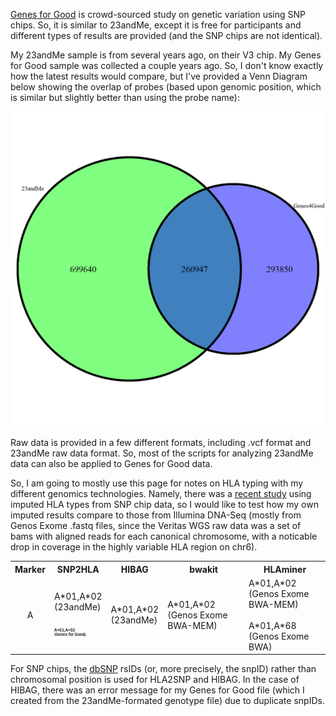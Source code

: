 [Genes for Good](https://genesforgood.sph.umich.edu/) is crowd-sourced study on genetic variation using SNP chips.  So, it is similar to 23andMe, except it is free for participants and different types of results are provided (and the SNP chips are not identical).

My 23andMe sample is from several years ago, on their V3 chip.  My Genes for Good sample was collected a couple years ago.  So, I don't know exactly how the latest results would compare, but I've provided a Venn Diagram below showing the overlap of probes (based upon genomic position, which is similar but slightly better than using the probe name):

![alt text](probe_position_overlap.png "SNP chip Probe Position Overlap")

Raw data is provided in a few different formats, including .vcf format and 23andMe raw data format.  So, most of the scripts for analyzing 23andMe data can also be applied to Genes for Good data.

So, I am going to mostly use this page for notes on HLA typing with my different genomics technologies.  Namely, there was a [recent study](https://www.ncbi.nlm.nih.gov/pubmed/28490672) using imputed HLA types from SNP chip data, so I would like to test how my own imputed results compare to those from Illumina DNA-Seq (mostly from Genos Exome .fastq files, since the Veritas WGS raw data was a set of bams with aligned reads for each canonical chromosome, with a noticable drop in coverage in the highly variable HLA region on chr6).


<table>
  <tbody>
    <tr>
      <th align="center">Marker</th>
      <th align="center">SNP2HLA</th>
      <th align="center">HIBAG</th>
      <th align="center">bwakit</th>
      <th align="center">HLAminer</th>
    </tr>
    <tr>
      <td align="center">A</td>
      <td align="left">A*01,A*02<br/>(23andMe)<br/><br/><h1 style="font-size: 6px">A*01,A*02<br/>(Genes for Good)</h1></td>
      <td align="left">A*01,A*02<br/>(23andMe)</td>
      <td align="left">A*01,A*02<br/>(Genos Exome BWA-MEM)</td>
      <td align="left">A*01,A*02<br/>(Genos Exome BWA-MEM)<br/><br/>A*01,A*68<br/>(Genos Exome BWA)</td>
      </tr>
  </tbody>
</table>


For SNP chips, the [dbSNP](https://www.ncbi.nlm.nih.gov/projects/SNP/) rsIDs (or, more precisely, the snpID) rather than chromosomal position is used for HLA2SNP and HIBAG.  In the case of HIBAG, there was an error message for my Genes for Good file (which I created from the 23andMe-formated genotype file) due to duplicate snpIDs.
